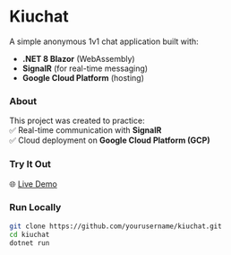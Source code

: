 # Kiuchat  

A simple anonymous 1v1 chat application built with:  
- **.NET 8 Blazor** (WebAssembly)  
- **SignalR** (for real-time messaging)  
- **Google Cloud Platform** (hosting)  

### About  
This project was created to practice:  
✅ Real-time communication with **SignalR**  
✅ Cloud deployment on **Google Cloud Platform (GCP)**  

### Try It Out  
🌐 [Live Demo](kiuchat.space) 

### Run Locally  
```bash
git clone https://github.com/yourusername/kiuchat.git
cd kiuchat
dotnet run
```
